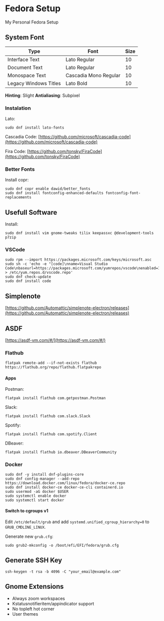 # Fedora Setup
My Personal Fedora Setup

## System Font

| Type                  | Font                  |  Size |
|-----------------------|-----------------------|-------|
| Interface Text        | Lato Regular          |  10   |
| Document Text         | Lato Regular          |  10   |
| Monospace Text        | Cascadia Mono Regular |  10   |
| Legacy Windows Titles | Lato Bold             |  10   |

**Hinting**: Slight
**Antialiasing**: Subpixel

### Instalation

Lato:
```
sudo dnf install lato-fonts
```

Cascadia Code: [https://github.com/microsoft/cascadia-code](https://github.com/microsoft/cascadia-code)

Fira Code: [https://github.com/tonsky/FiraCode](https://github.com/tonsky/FiraCode)

### Better Fonts

Install copr:
```
sudo dnf copr enable dawid/better_fonts
sudo dnf install fontconfig-enhanced-defaults fontconfig-font-replacements
```

## Usefull Software

Install:
```
sudo dnf install vim gnome-tweaks tilix keepassxc @development-tools p7zip
```

### VSCode

```
sudo rpm --import https://packages.microsoft.com/keys/microsoft.asc
sudo sh -c 'echo -e "[code]\nname=Visual Studio Code\nbaseurl=https://packages.microsoft.com/yumrepos/vscode\nenabled=1\ngpgcheck=1\ngpgkey=https://packages.microsoft.com/keys/microsoft.asc" > /etc/yum.repos.d/vscode.repo'
sudo dnf check-update
sudo dnf install code
```

## Simplenote

[https://github.com/Automattic/simplenote-electron/releases](https://github.com/Automattic/simplenote-electron/releases)

## ASDF

[https://asdf-vm.com/#/](https://asdf-vm.com/#/)

### Flathub

```
flatpak remote-add --if-not-exists flathub https://flathub.org/repo/flathub.flatpakrepo
```

#### Apps

Postman:
```
flatpak install flathub com.getpostman.Postman
```

Slack:
```
flatpak install flathub com.slack.Slack
```

Spotify:
```
flatpak install flathub com.spotify.Client
```

DBeaver:
```
flatpak install flathub io.dbeaver.DBeaverCommunity
```

### Docker

```
sudo dnf -y install dnf-plugins-core
sudo dnf config-manager --add-repo https://download.docker.com/linux/fedora/docker-ce.repo
sudo dnf install docker-ce docker-ce-cli containerd.io
sudo usermod -aG docker $USER
sudo systemctl enable docker
sudo systemctl start docker
```

#### Switch to cgroups v1

Edit `/etc/default/grub` and add `systemd.unified_cgroup_hierarchy=0` to `GRUB_CMDLINE_LINUX`.

Generate new `grub.cfg`:
```
sudo grub2-mkconfig -o /boot/efi/EFI/fedora/grub.cfg
```

## Generate SSH Key

```
ssh-keygen -t rsa -b 4096 -C "your_email@example.com"
```

## Gnome Extensions

- Always zoom workspaces
- Kstatusnotifieritem/appindicator support
- No topleft hot corner
- User themes
